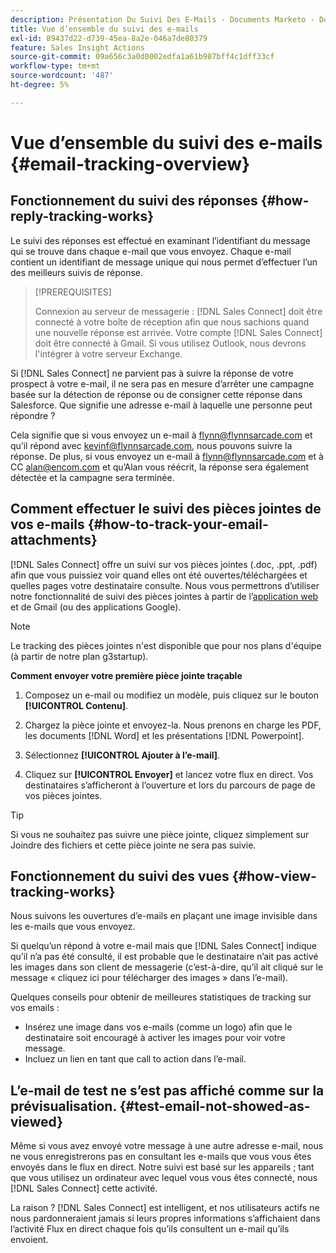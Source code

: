```yaml
---
description: Présentation Du Suivi Des E-Mails - Documents Marketo - Documentation Du Produit
title: Vue d’ensemble du suivi des e-mails
exl-id: 89437d22-d739-45ea-8a2e-046a7de80379
feature: Sales Insight Actions
source-git-commit: 09a656c3a0d0002edfa1a61b987bff4c1dff33cf
workflow-type: tm+mt
source-wordcount: '487'
ht-degree: 5%

---
```


# Vue d’ensemble du suivi des e-mails {#email-tracking-overview}

## Fonctionnement du suivi des réponses {#how-reply-tracking-works}

Le suivi des réponses est effectué en examinant l’identifiant du message qui se trouve dans chaque e-mail que vous envoyez. Chaque e-mail contient un identifiant de message unique qui nous permet d’effectuer l’un des meilleurs suivis de réponse.

>[!PREREQUISITES]
>
>Connexion au serveur de messagerie : [!DNL Sales Connect] doit être connecté à votre boîte de réception afin que nous sachions quand une nouvelle réponse est arrivée. Votre compte [!DNL Sales Connect] doit être connecté à Gmail. Si vous utilisez Outlook, nous devrons l&#39;intégrer à votre serveur Exchange.

Si [!DNL Sales Connect] ne parvient pas à suivre la réponse de votre prospect à votre e-mail, il ne sera pas en mesure d’arrêter une campagne basée sur la détection de réponse ou de consigner cette réponse dans Salesforce. Que signifie une adresse e-mail à laquelle une personne peut répondre ?

Cela signifie que si vous envoyez un e-mail à <flynn@flynnsarcade.com> et qu’il répond avec <kevinf@flynnsarcade.com>, nous pouvons suivre la réponse. De plus, si vous envoyez un e-mail à <flynn@flynnsarcade.com> et à CC <alan@encom.com> et qu’Alan vous réécrit, la réponse sera également détectée et la campagne sera terminée.

## Comment effectuer le suivi des pièces jointes de vos e-mails {#how-to-track-your-email-attachments}

[!DNL Sales Connect] offre un suivi sur vos pièces jointes (.doc, .ppt, .pdf) afin que vous puissiez voir quand elles ont été ouvertes/téléchargées et quelles pages votre destinataire consulte. Nous vous permettrons d’utiliser notre fonctionnalité de suivi des pièces jointes à partir de l’[application web](https://toutapp.com/login) et de Gmail (ou des applications Google).

>[!NOTE]
>
>Le tracking des pièces jointes n&#39;est disponible que pour nos plans d&#39;équipe (à partir de notre plan g3startup).

**Comment envoyer votre première pièce jointe traçable**

1. Composez un e-mail ou modifiez un modèle, puis cliquez sur le bouton **[!UICONTROL Contenu]**.

1. Chargez la pièce jointe et envoyez-la. Nous prenons en charge les PDF, les documents [!DNL Word] et les présentations [!DNL Powerpoint].

1. Sélectionnez **[!UICONTROL Ajouter à l’e-mail]**.

1. Cliquez sur **[!UICONTROL Envoyer]** et lancez votre flux en direct. Vos destinataires s’afficheront à l’ouverture et lors du parcours de page de vos pièces jointes.

>[!TIP]
>
>Si vous ne souhaitez pas suivre une pièce jointe, cliquez simplement sur Joindre des fichiers et cette pièce jointe ne sera pas suivie.

## Fonctionnement du suivi des vues {#how-view-tracking-works}

Nous suivons les ouvertures d’e-mails en plaçant une image invisible dans les e-mails que vous envoyez.

Si quelqu’un répond à votre e-mail mais que [!DNL Sales Connect] indique qu’il n’a pas été consulté, il est probable que le destinataire n’ait pas activé les images dans son client de messagerie (c’est-à-dire, qu’il ait cliqué sur le message « cliquez ici pour télécharger des images » dans l’e-mail).

Quelques conseils pour obtenir de meilleures statistiques de tracking sur vos emails :

* Insérez une image dans vos e-mails (comme un logo) afin que le destinataire soit encouragé à activer les images pour voir votre message.
* Incluez un lien en tant que call to action dans l’e-mail.

## L’e-mail de test ne s’est pas affiché comme sur la prévisualisation. {#test-email-not-showed-as-viewed}

Même si vous avez envoyé votre message à une autre adresse e-mail, nous ne vous enregistrerons pas en consultant les e-mails que vous vous êtes envoyés dans le flux en direct. Notre suivi est basé sur les appareils ; tant que vous utilisez un ordinateur avec lequel vous vous êtes connecté, nous [!DNL Sales Connect] cette activité.

La raison ? [!DNL Sales Connect] est intelligent, et nos utilisateurs actifs ne nous pardonneraient jamais si leurs propres informations s’affichaient dans l’activité Flux en direct chaque fois qu’ils consultent un e-mail qu’ils envoient.

